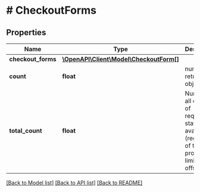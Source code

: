 # # CheckoutForms

## Properties

Name | Type | Description | Notes
------------ | ------------- | ------------- | -------------
**checkout_forms** | [**\OpenAPI\Client\Model\CheckoutForm[]**](CheckoutForm.md) |  | 
**count** | **float** | number of returned objects | 
**total_count** | **float** | Number of all objects of requested status(es) available (regardless of the provided limit and offset) | 

[[Back to Model list]](../../README.md#documentation-for-models) [[Back to API list]](../../README.md#documentation-for-api-endpoints) [[Back to README]](../../README.md)


